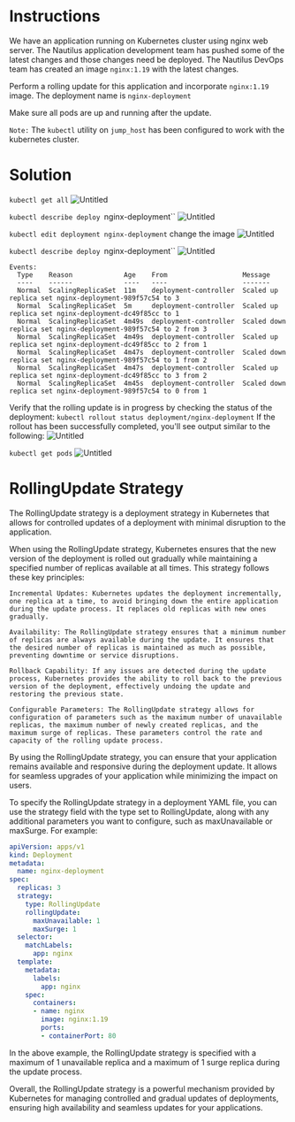 # Instructions
We have an application running on Kubernetes cluster using nginx web server. The Nautilus application development team has pushed some of the latest changes and those changes need be deployed. The Nautilus DevOps team has created an image `nginx:1.19` with the latest changes.

Perform a rolling update for this application and incorporate `nginx:1.19` image. The deployment name is `nginx-deployment`

Make sure all pods are up and running after the update.

`Note:` The `kubectl` utility on `jump_host` has been configured to work with the kubernetes cluster.

# Solution
`kubectl get all`
![Untitled](https://prod-files-secure.s3.us-west-2.amazonaws.com/2ebaada8-1c06-4883-9db1-fa5bff723e3f/b35069fc-269f-4c31-a57a-e5d027447461/Untitled.png)

`kubectl describe deploy `nginx-deployment``
![Untitled](https://prod-files-secure.s3.us-west-2.amazonaws.com/2ebaada8-1c06-4883-9db1-fa5bff723e3f/e44eb223-91f1-4e4d-8a27-59f487bb69af/Untitled.png)

`kubectl edit deployment nginx-deployment`  change the image
![Untitled](https://prod-files-secure.s3.us-west-2.amazonaws.com/2ebaada8-1c06-4883-9db1-fa5bff723e3f/bd233b94-3a3f-4be7-bc1b-316604ce0470/Untitled.png)

`kubectl describe deploy `nginx-deployment``
![Untitled](https://prod-files-secure.s3.us-west-2.amazonaws.com/2ebaada8-1c06-4883-9db1-fa5bff723e3f/f09e39a3-5b0c-4811-9eee-a56699e1709c/Untitled.png)

```
Events:
  Type    Reason             Age    From                   Message
  ----    ------             ----   ----                   -------
  Normal  ScalingReplicaSet  11m    deployment-controller  Scaled up replica set nginx-deployment-989f57c54 to 3
  Normal  ScalingReplicaSet  5m     deployment-controller  Scaled up replica set nginx-deployment-dc49f85cc to 1
  Normal  ScalingReplicaSet  4m49s  deployment-controller  Scaled down replica set nginx-deployment-989f57c54 to 2 from 3
  Normal  ScalingReplicaSet  4m49s  deployment-controller  Scaled up replica set nginx-deployment-dc49f85cc to 2 from 1
  Normal  ScalingReplicaSet  4m47s  deployment-controller  Scaled down replica set nginx-deployment-989f57c54 to 1 from 2
  Normal  ScalingReplicaSet  4m47s  deployment-controller  Scaled up replica set nginx-deployment-dc49f85cc to 3 from 2
  Normal  ScalingReplicaSet  4m45s  deployment-controller  Scaled down replica set nginx-deployment-989f57c54 to 0 from 1
```

Verify that the rolling update is in progress by checking the status of the deployment: `kubectl rollout status deployment/nginx-deployment`
If the rollout has been successfully completed, you'll see output similar to the following:
![Untitled](https://prod-files-secure.s3.us-west-2.amazonaws.com/2ebaada8-1c06-4883-9db1-fa5bff723e3f/f6cf6a23-dc05-4ac1-80f0-16b2a2a81140/Untitled.png)

`kubectl get pods`
![Untitled](https://prod-files-secure.s3.us-west-2.amazonaws.com/2ebaada8-1c06-4883-9db1-fa5bff723e3f/ecda46be-c470-48ea-9f21-05fb77fd0407/Untitled.png)


# RollingUpdate Strategy
The RollingUpdate strategy is a deployment strategy in Kubernetes that allows for controlled updates of a deployment with minimal disruption to the application.

When using the RollingUpdate strategy, Kubernetes ensures that the new version of the deployment is rolled out gradually while maintaining a specified number of replicas available at all times. This strategy follows these key principles:

    Incremental Updates: Kubernetes updates the deployment incrementally, one replica at a time, to avoid bringing down the entire application during the update process. It replaces old replicas with new ones gradually.

    Availability: The RollingUpdate strategy ensures that a minimum number of replicas are always available during the update. It ensures that the desired number of replicas is maintained as much as possible, preventing downtime or service disruptions.

    Rollback Capability: If any issues are detected during the update process, Kubernetes provides the ability to roll back to the previous version of the deployment, effectively undoing the update and restoring the previous state.

    Configurable Parameters: The RollingUpdate strategy allows for configuration of parameters such as the maximum number of unavailable replicas, the maximum number of newly created replicas, and the maximum surge of replicas. These parameters control the rate and capacity of the rolling update process.

By using the RollingUpdate strategy, you can ensure that your application remains available and responsive during the deployment update. It allows for seamless upgrades of your application while minimizing the impact on users.

To specify the RollingUpdate strategy in a deployment YAML file, you can use the strategy field with the type set to RollingUpdate, along with any additional parameters you want to configure, such as maxUnavailable or maxSurge. For example:
```YAML
apiVersion: apps/v1
kind: Deployment
metadata:
  name: nginx-deployment
spec:
  replicas: 3
  strategy:
    type: RollingUpdate
    rollingUpdate:
      maxUnavailable: 1
      maxSurge: 1
  selector:
    matchLabels:
      app: nginx
  template:
    metadata:
      labels:
        app: nginx
    spec:
      containers:
      - name: nginx
        image: nginx:1.19
        ports:
        - containerPort: 80
```
In the above example, the RollingUpdate strategy is specified with a maximum of 1 unavailable replica and a maximum of 1 surge replica during the update process.

Overall, the RollingUpdate strategy is a powerful mechanism provided by Kubernetes for managing controlled and gradual updates of deployments, ensuring high availability and seamless updates for your applications.
